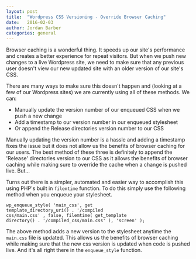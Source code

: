 ```yaml
---
layout: post
title:  "Wordpress CSS Versioning - Override Browser Caching"
date:   2016-02-03
author: Jordan Barber
categories: general
---
```


Browser caching is a wonderful thing.  It speeds up our site's performance and creates a better experience for repeat visitors. But when we push new changes to a live Wordpress site, we need to make sure that any previous user doesn't view our new updated site with an older version of our site's CSS.

There are many ways to make sure this doesn't happen and (looking at a few of our Wordpress sites) we are currently using all of these methods.  We can:

+ Manually update the version number of our enqueued CSS when we push a new change
+ Add a timestamp to our version number in our enqueued stylesheet
+ Or append the Release directories version number to our CSS

Manually updating the version number is a hassle and adding a timestamp fixes the issue but it does not allow us the benefits of browser caching for our users.  The best method of these three is definitely to append the 'Release' directories version to our CSS as it allows the benefits of browser caching while making sure to override the cache when a change is pushed live.  But...

Turns out there is a simpler, automated and easier way to accomplish this using PHP's built in <code>filemtime</code> function. To do this simply use the following method when you enqueue your stylesheet.

<code>wp<u> </u>enqueue<u> </u>style( 'main<u> </u>css', get<u> </u>template<u> </u>directory<u> </u>uri() . '/compiled<u> </u>css/main.css' , false, filemtime( get<u> </u>template<u> </u>directory() . '/compiled_css/main.css' ), 'screen' );</code>

The above method adds a new version to the stylesheet anytime the <code>main.css</code> file is updated.  This allows us the benefits of browser caching while making sure that the new css version is updated when code is pushed live.  And it's all right there in the <code>enqueue_style</code> function.
